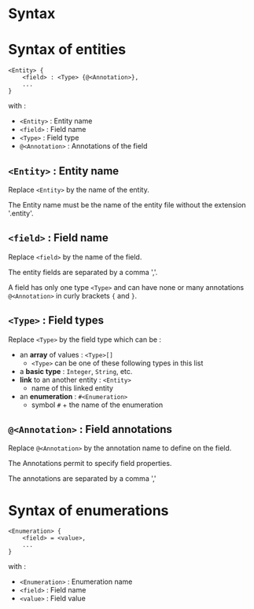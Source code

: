 Syntax
======

Syntax of entities
==================

```
<Entity> {
    <field> : <Type> {@<Annotation>},
    ...
}
```

with :
- ```<Entity>``` : Entity name
- ```<field>``` : Field name
- ```<Type>``` : Field type
- ```@<Annotation>``` : Annotations of the field

```<Entity>``` : Entity name
----------------------------

Replace ```<Entity>``` by the name of the entity.

The Entity name must be the name of the entity file without the extension '.entity'.

```<field>``` : Field name
--------------------------

Replace ```<field>``` by the name of the field.

The entity fields are separated by a comma ','.

A field has only one type ```<Type>``` and can have none or many annotations ```@<Annotation>``` in curly brackets ```{``` and ```}```.

```<Type>``` : Field types
--------------------------

Replace ```<Type>``` by the field type which can be :

  - an **array** of values : ```<Type>[]```
    - ```<Type>``` can be one of these following types in this list
  - a **basic type** : ```Integer```, ```String```, etc.
  - **link** to an another entity : ```<Entity>```
    - name of this linked entity
  - an **enumeration** : ```#<Enumeration>``` 
    - symbol ```#``` + the name of the enumeration

```@<Annotation>``` : Field annotations
---------------------------------------

Replace ```@<Annotation>``` by the annotation name to define on the field.

The Annotations permit to specify field properties.

The annotations are separated by a comma ','

Syntax of enumerations
======================

```
<Enumeration> {
    <field> = <value>,
    ...
}
```

with :
- ```<Enumeration>``` : Enumeration name
- ```<field>``` : Field name
- ```<value>``` : Field value
